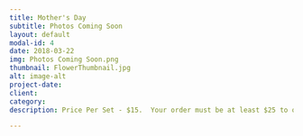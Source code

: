 ```yaml
---
title: Mother's Day
subtitle: Photos Coming Soon
layout: default
modal-id: 4
date: 2018-03-22
img: Photos Coming Soon.png
thumbnail: FlowerThumbnail.jpg
alt: image-alt
project-date: 
client: 
category: 
description: Price Per Set - $15.  Your order must be at least $25 to qualify for free delivery.

---
```

